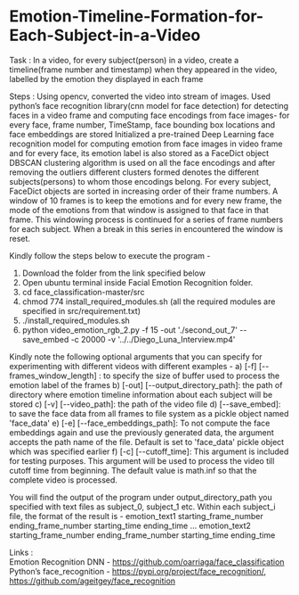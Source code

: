# Emotion-Timeline-Formation-for-Each-Subject-in-a-Video

Task : In a video, for every subject(person) in a video, create a timeline(frame number and timestamp) when they appeared in the video, labelled by the emotion they displayed in each frame

Steps :
Using opencv, converted the video into stream of images.
Used python’s face recognition library(cnn model for face detection) for detecting faces in a video frame and computing face encodings from face images- for every face, frame number, TimeStamp, face bounding box locations and face embeddings are stored
Initialized a pre-trained Deep Learning face recognition model for computing emotion from face images in video frame and for every face, its emotion label is also stored as a FaceDict object
DBSCAN clustering algorithm is used on all the face encodings and after removing the outliers different clusters formed denotes the different subjects(persons) to whom those encodings belong.
For every subject, FaceDict objects are sorted in increasing order of their frame numbers. A window of 10 frames is to keep the emotions and for every new frame, the mode of the emotions from that window is assigned to that face in that frame. This windowing process is continued for a series of frame numbers for each subject. When a break in this series in encountered the window is reset.

Kindly follow the steps below to execute the program - 
1) Download the folder from the link specified below
2) Open ubuntu terminal inside Facial Emotion Recognition folder.
3) cd face_classification-master/src
4) chmod 774 install_required_modules.sh  (all the required modules are specified in src/requirement.txt) 
5) ./install_required_modules.sh
4) python video_emotion_rgb_2.py -f 15 -out './second_out_7' --save_embed -c 20000 -v '../../Diego_Luna_Interview.mp4'
 
Kindly note the following optional arguments that you can specify for experimenting with different videos with different examples -
a) [-f]  [--frames_window_length] : to specify the size of buffer used to process the emotion label of the frames
b) [-out] [--output_directory_path]: the path of directory where emotion timeline information about each subject will be stored
c) [-v] [--video_path]: the path of the video file
d) [--save_embed]: to save the face data from all frames to file system as a pickle object named 'face_data'
e) [-e] [--face_embeddings_path]: To not compute the face embeddings again and use the previously generated data, the argument accepts the path name of the file. Default is set to 'face_data' pickle object which was specified earlier
f) [-c] [--cutoff_time]: This argument is included for testing purposes. This argument will be used to process the video till cutoff time from beginning. The default value is math.inf so that the complete video is processed.
 
You will find the output of the program under output_directory_path you specified with text files as subject_0, subject_1 etc.
Within each subject_i file, the format of the result is - 
emotion_text1
starting_frame_number      ending_frame_number   starting_time   ending_time 
...
emotion_text2
starting_frame_number      ending_frame_number   starting_time   ending_time

Links :  
Emotion Recognition DNN - https://github.com/oarriaga/face_classification
Python’s face_recognition - https://pypi.org/project/face_recognition/, https://github.com/ageitgey/face_recognition
